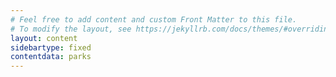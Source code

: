 ```yaml
---
# Feel free to add content and custom Front Matter to this file.
# To modify the layout, see https://jekyllrb.com/docs/themes/#overriding-theme-defaults
layout: content
sidebartype: fixed
contentdata: parks
---
```

